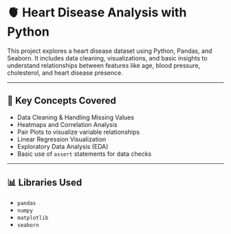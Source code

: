 # 🫀 Heart Disease Analysis with Python

This project explores a heart disease dataset using Python, Pandas, and Seaborn. 
It includes data cleaning, visualizations, and basic insights to understand relationships between features like age, blood pressure, cholesterol, and heart disease presence.

---

## 📌 Key Concepts Covered

- Data Cleaning & Handling Missing Values
- Heatmaps and Correlation Analysis
- Pair Plots to visualize variable relationships
- Linear Regression Visualization
- Exploratory Data Analysis (EDA)
- Basic use of `assert` statements for data checks

---

## 📊 Libraries Used

- `pandas`
- `numpy`
- `matplotlib`
- `seaborn`


